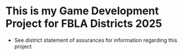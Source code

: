 # This is my Game Development Project for FBLA Districts 2025
- See district statement of assurances for information regarding this project
